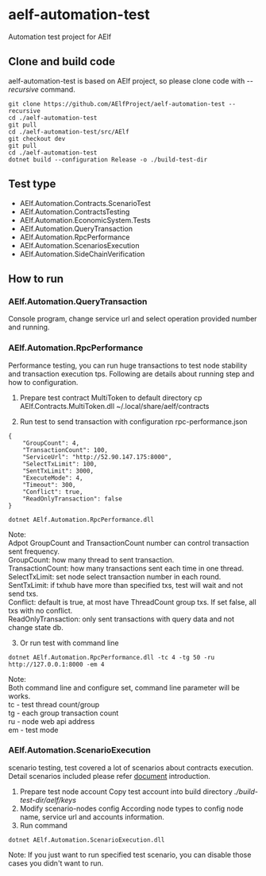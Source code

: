 # aelf-automation-test
Automation test project for AElf

## Clone and build code
aelf-automation-test is based on AElf project, so please clone code with *--recursive* command.
``` 
git clone https://github.com/AElfProject/aelf-automation-test --recursive
cd ./aelf-automation-test
git pull
cd ./aelf-automation-test/src/AElf
git checkout dev
git pull
cd ./aelf-automation-test
dotnet build --configuration Release -o ./build-test-dir
```

## Test type
- AElf.Automation.Contracts.ScenarioTest
- AElf.Automation.ContractsTesting
- AElf.Automation.EconomicSystem.Tests
- AElf.Automation.QueryTransaction
- AElf.Automation.RpcPerformance
- AElf.Automation.ScenariosExecution
- AElf.Automation.SideChainVerification

## How to run

### AElf.Automation.QueryTransaction
Console program, change service url and select operation provided number and running.

### AElf.Automation.RpcPerformance
Performance testing, you can run huge transactions to test node stability and transaction execution tps.
Following are details about running step and how to configuration.

1. Prepare test contract MultiToken to default directory
cp AElf.Contracts.MultiToken.dll ~/.local/share/aelf/contracts

2. Run test to send transaction with configuration rpc-performance.json
```
{
    "GroupCount": 4,
    "TransactionCount": 100,
    "ServiceUrl": "http://52.90.147.175:8000",
    "SelectTxLimit": 100,
    "SentTxLimit": 3000,
    "ExecuteMode": 4,
    "Timeout": 300,
    "Conflict": true,
    "ReadOnlyTransaction": false
}

dotnet AElf.Automation.RpcPerformance.dll
```
Note:   
Adpot GroupCount and TransactionCount number can control transaction sent frequency.      
GroupCount: how many thread to sent transaction.   
TransactionCount: how many transactions sent each time in one thread. 
SelectTxLimit: set node select transaction number in each round.     
SentTxLimit: if txhub have more than specified txs, test will wait and not send txs.   
Conflict: default is true, at most have ThreadCount group txs. If set false, all txs with no conflict.   
ReadOnlyTransaction: only sent transactions with query data and not change state db.

3. Or run test with command line
```
dotnet AElf.Automation.RpcPerformance.dll -tc 4 -tg 50 -ru http://127.0.0.1:8000 -em 4
```
Note:    
Both command line and configure set, command line parameter will be works.    
tc - test thread count/group      
tg - each group transaction count     
ru - node web api address      
em - test mode     

### AElf.Automation.ScenarioExecution
scenario testing, test covered a lot of scenarios about contracts execution. Detail scenarios included please refer [document](https://github.com/AElfProject/aelf-automation-test/blob/dev/test/AElf.Automation.ScenariosExecution/ReadMe.md) introduction. 
1. Prepare test node account
Copy test account into build directory *./build-test-dir/aelf/keys*
2. Modify scenario-nodes config
According node types to config node name, service url and accounts information.
3. Run command
```
dotnet AElf.Automation.ScenarioExecution.dll
```
Note:
If you just want to run specified test scenario, you can disable those cases you didn't want to run.
